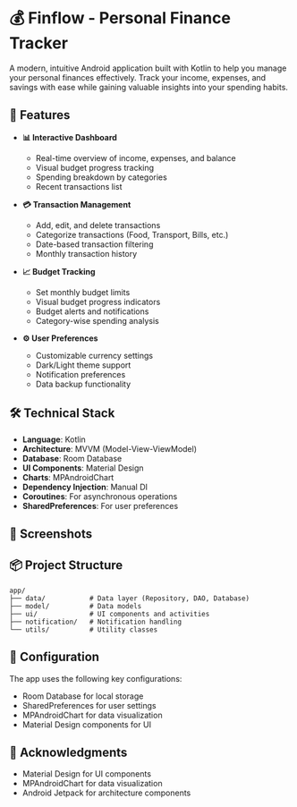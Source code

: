 # 💰 Finflow - Personal Finance Tracker

A modern, intuitive Android application built with Kotlin to help you manage your personal finances effectively. Track your income, expenses, and savings with ease while gaining valuable insights into your spending habits.

## 🌟 Features

- **📊 Interactive Dashboard**
  - Real-time overview of income, expenses, and balance
  - Visual budget progress tracking
  - Spending breakdown by categories
  - Recent transactions list

- **💳 Transaction Management**
  - Add, edit, and delete transactions
  - Categorize transactions (Food, Transport, Bills, etc.)
  - Date-based transaction filtering
  - Monthly transaction history

- **📈 Budget Tracking**
  - Set monthly budget limits
  - Visual budget progress indicators
  - Budget alerts and notifications
  - Category-wise spending analysis

- **⚙️ User Preferences**
  - Customizable currency settings
  - Dark/Light theme support
  - Notification preferences
  - Data backup functionality

## 🛠️ Technical Stack

- **Language**: Kotlin
- **Architecture**: MVVM (Model-View-ViewModel)
- **Database**: Room Database
- **UI Components**: Material Design
- **Charts**: MPAndroidChart
- **Dependency Injection**: Manual DI
- **Coroutines**: For asynchronous operations
- **SharedPreferences**: For user preferences

## 📱 Screenshots


## 📦 Project Structure
```
app/
├── data/           # Data layer (Repository, DAO, Database)
├── model/          # Data models
├── ui/             # UI components and activities
├── notification/   # Notification handling
└── utils/          # Utility classes
```

## 🔧 Configuration
The app uses the following key configurations:
- Room Database for local storage
- SharedPreferences for user settings
- MPAndroidChart for data visualization
- Material Design components for UI


## 🙏 Acknowledgments
- Material Design for UI components
- MPAndroidChart for data visualization
- Android Jetpack for architecture components
